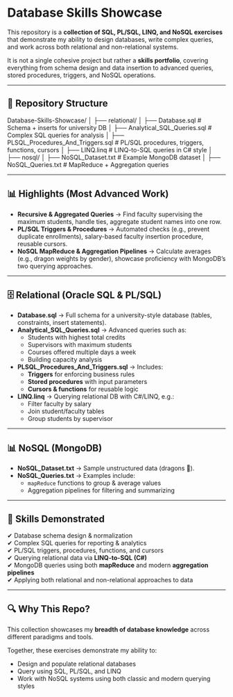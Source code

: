 # Database Skills Showcase  

This repository is a **collection of SQL, PL/SQL, LINQ, and NoSQL exercises** that demonstrate my ability to design databases, write complex queries, and work across both relational and non-relational systems.  

It is not a single cohesive project but rather a **skills portfolio**, covering everything from schema design and data insertion to advanced queries, stored procedures, triggers, and NoSQL operations.  

---

## 📂 Repository Structure  

Database-Skills-Showcase/
│
├── relational/
│ ├── Database.sql # Schema + inserts for university DB
│ ├── Analytical_SQL_Queries.sql # Complex SQL queries for analysis
│ ├── PLSQL_Procedures_And_Triggers.sql # PL/SQL procedures, triggers, functions, cursors
│ ├── LINQ.linq # LINQ-to-SQL queries in C# style
│
├── nosql/
│ ├── NoSQL_Dataset.txt # Example MongoDB dataset
│ ├── NoSQL_Queries.txt # MapReduce + Aggregation queries

---

## 📊 Highlights (Most Advanced Work)  

- **Recursive & Aggregated Queries** → Find faculty supervising the maximum students, handle ties, aggregate student names into one row.  
- **PL/SQL Triggers & Procedures** → Automated checks (e.g., prevent duplicate enrollments), salary-based faculty insertion procedure, reusable cursors.  
- **NoSQL MapReduce & Aggregation Pipelines** → Calculate averages (e.g., dragon weights by gender), showcase proficiency with MongoDB’s two querying approaches.  

---

## 🗄️ Relational (Oracle SQL & PL/SQL)  

- **Database.sql** → Full schema for a university-style database (tables, constraints, insert statements).  
- **Analytical_SQL_Queries.sql** → Advanced queries such as:  
  - Students with highest total credits  
  - Supervisors with maximum students  
  - Courses offered multiple days a week  
  - Building capacity analysis  
- **PLSQL_Procedures_And_Triggers.sql** → Includes:  
  - **Triggers** for enforcing business rules  
  - **Stored procedures** with input parameters  
  - **Cursors & functions** for reusable logic  
- **LINQ.linq** → Querying relational DB with C#/LINQ, e.g.:  
  - Filter faculty by salary  
  - Join student/faculty tables  
  - Group students by supervisor  

---

## 📊 NoSQL (MongoDB)  

- **NoSQL_Dataset.txt** → Sample unstructured data (dragons 🐉).  
- **NoSQL_Queries.txt** → Examples include:  
  - `mapReduce` functions to group & average values  
  - Aggregation pipelines for filtering and summarizing  

---

## 🚀 Skills Demonstrated  

✔ Database schema design & normalization  
✔ Complex SQL queries for reporting & analytics  
✔ PL/SQL triggers, procedures, functions, and cursors  
✔ Querying relational data via **LINQ-to-SQL (C#)**  
✔ MongoDB queries using both **mapReduce** and modern **aggregation pipelines**  
✔ Applying both relational and non-relational approaches to data  

---

## 🔍 Why This Repo?  

This collection showcases my **breadth of database knowledge** across different paradigms and tools.  

Together, these exercises demonstrate my ability to:  
- Design and populate relational databases  
- Query using SQL, PL/SQL, and LINQ  
- Work with NoSQL systems using both classic and modern querying styles  
